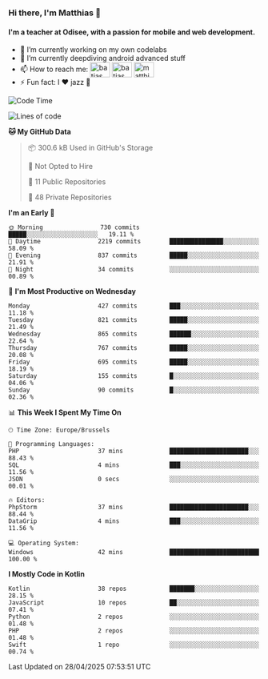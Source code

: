 ### Hi there, I'm Matthias 👋

#### I'm a teacher at Odisee, with a passion for mobile and web development.

- 🔭 I’m currently working on my own codelabs
- 🌱 I’m currently deepdiving android advanced stuff
- 📫 How to reach me: <a href="https://dev.to/batjas" target="_blank"><img align="center" src="https://raw.githubusercontent.com/rahuldkjain/github-profile-readme-generator/master/src/images/icons/Social/devto.svg" alt="batjas" height="30" width="40" /></a>
<a href="https://twitter.com/batjas" target="_blank"><img align="center" src="https://raw.githubusercontent.com/rahuldkjain/github-profile-readme-generator/master/src/images/icons/Social/twitter.svg" alt="batjas" height="30" width="40" /></a>
<a href="https://linkedin.com/in/matthiasdruwé" target="_blank"><img align="center" src="https://raw.githubusercontent.com/rahuldkjain/github-profile-readme-generator/master/src/images/icons/Social/linked-in-alt.svg" alt="matthiasdruwé" height="30" width="40" /></a>
- ⚡ Fun fact: I ❤ jazz 🎷


<!--START_SECTION:waka-->
![Code Time](http://img.shields.io/badge/Code%20Time-1%2C425%20hrs%209%20mins-blue)

![Lines of code](https://img.shields.io/badge/From%20Hello%20World%20I%27ve%20Written-7.7%20million%20lines%20of%20code-blue)

**🐱 My GitHub Data** 

> 📦 300.6 kB Used in GitHub's Storage 
 > 
> 🚫 Not Opted to Hire
 > 
> 📜 11 Public Repositories 
 > 
> 🔑 48 Private Repositories 
 > 
**I'm an Early 🐤** 

```text
🌞 Morning                730 commits         █████░░░░░░░░░░░░░░░░░░░░   19.11 % 
🌆 Daytime                2219 commits        ███████████████░░░░░░░░░░   58.09 % 
🌃 Evening                837 commits         █████░░░░░░░░░░░░░░░░░░░░   21.91 % 
🌙 Night                  34 commits          ░░░░░░░░░░░░░░░░░░░░░░░░░   00.89 % 
```
📅 **I'm Most Productive on Wednesday** 

```text
Monday                   427 commits         ███░░░░░░░░░░░░░░░░░░░░░░   11.18 % 
Tuesday                  821 commits         █████░░░░░░░░░░░░░░░░░░░░   21.49 % 
Wednesday                865 commits         ██████░░░░░░░░░░░░░░░░░░░   22.64 % 
Thursday                 767 commits         █████░░░░░░░░░░░░░░░░░░░░   20.08 % 
Friday                   695 commits         █████░░░░░░░░░░░░░░░░░░░░   18.19 % 
Saturday                 155 commits         █░░░░░░░░░░░░░░░░░░░░░░░░   04.06 % 
Sunday                   90 commits          █░░░░░░░░░░░░░░░░░░░░░░░░   02.36 % 
```


📊 **This Week I Spent My Time On** 

```text
🕑︎ Time Zone: Europe/Brussels

💬 Programming Languages: 
PHP                      37 mins             ██████████████████████░░░   88.43 % 
SQL                      4 mins              ███░░░░░░░░░░░░░░░░░░░░░░   11.56 % 
JSON                     0 secs              ░░░░░░░░░░░░░░░░░░░░░░░░░   00.01 % 

🔥 Editors: 
PhpStorm                 37 mins             ██████████████████████░░░   88.44 % 
DataGrip                 4 mins              ███░░░░░░░░░░░░░░░░░░░░░░   11.56 % 

💻 Operating System: 
Windows                  42 mins             █████████████████████████   100.00 % 
```

**I Mostly Code in Kotlin** 

```text
Kotlin                   38 repos            ███████░░░░░░░░░░░░░░░░░░   28.15 % 
JavaScript               10 repos            ██░░░░░░░░░░░░░░░░░░░░░░░   07.41 % 
Python                   2 repos             ░░░░░░░░░░░░░░░░░░░░░░░░░   01.48 % 
PHP                      2 repos             ░░░░░░░░░░░░░░░░░░░░░░░░░   01.48 % 
Swift                    1 repo              ░░░░░░░░░░░░░░░░░░░░░░░░░   00.74 % 
```




 Last Updated on 28/04/2025 07:53:51 UTC
<!--END_SECTION:waka-->
